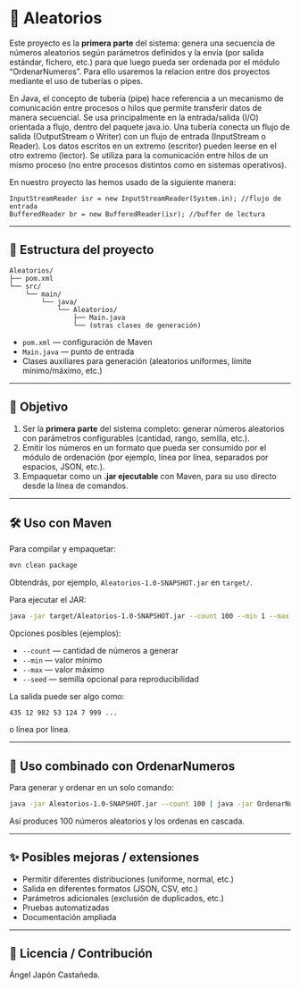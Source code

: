 # 🎲 Aleatorios

Este proyecto es la **primera parte** del sistema: genera una secuencia de números aleatorios según parámetros definidos y la envía (por salida estándar, fichero, etc.) para que luego pueda ser ordenada por el módulo “OrdenarNumeros”. Para ello usaremos la relacion entre dos proyectos mediante el uso de tuberías o pipes.

En Java, el concepto de tubería (pipe) hace referencia a un mecanismo de comunicación entre procesos o hilos que permite transferir datos de manera secuencial. Se usa principalmente en la entrada/salida (I/O) orientada a flujo, dentro del paquete java.io.
Una tubería conecta un flujo de salida (OutputStream o Writer) con un flujo de entrada (InputStream o Reader). Los datos escritos en un extremo (escritor) pueden leerse en el otro extremo (lector). Se utiliza para la comunicación entre hilos de un mismo proceso (no entre procesos distintos como en sistemas operativos).

En nuestro proyecto las hemos usado de la siguiente manera:

```
InputStreamReader isr = new InputStreamReader(System.in); //flujo de entrada
BufferedReader br = new BufferedReader(isr); //buffer de lectura
```

---

## 📂 Estructura del proyecto

```
Aleatorios/
├── pom.xml
└── src/
    └── main/
        └── java/
            └── Aleatorios/
                ├── Main.java
                └── (otras clases de generación)
```

- `pom.xml` — configuración de Maven  
- `Main.java` — punto de entrada  
- Clases auxiliares para generación (aleatorios uniformes, límite mínimo/máximo, etc.)

---

## 🎯 Objetivo

1. Ser la **primera parte** del sistema completo: generar números aleatorios con parámetros configurables (cantidad, rango, semilla, etc.).  
2. Emitir los números en un formato que pueda ser consumido por el módulo de ordenación (por ejemplo, línea por línea, separados por espacios, JSON, etc.).  
3. Empaquetar como un **.jar ejecutable** con Maven, para su uso directo desde la línea de comandos.

---

## 🛠 Uso con Maven

Para compilar y empaquetar:

```bash
mvn clean package
```

Obtendrás, por ejemplo, `Aleatorios-1.0-SNAPSHOT.jar` en `target/`.

Para ejecutar el JAR:

```bash
java -jar target/Aleatorios-1.0-SNAPSHOT.jar --count 100 --min 1 --max 1000
```

Opciones posibles (ejemplos):

- `--count` — cantidad de números a generar  
- `--min` — valor mínimo  
- `--max` — valor máximo  
- `--seed` — semilla opcional para reproducibilidad  

La salida puede ser algo como:

```
435 12 982 53 124 7 999 ...
```

o línea por línea.

---

## 🔁 Uso combinado con OrdenarNumeros

Para generar y ordenar en un solo comando:

```bash
java -jar Aleatorios-1.0-SNAPSHOT.jar --count 100 | java -jar OrdenarNumeros-1.0-SNAPSHOT.jar
```

Así produces 100 números aleatorios y los ordenas en cascada.

---

## ✨ Posibles mejoras / extensiones

- Permitir diferentes distribuciones (uniforme, normal, etc.)  
- Salida en diferentes formatos (JSON, CSV, etc.)  
- Parámetros adicionales (exclusión de duplicados, etc.)  
- Pruebas automatizadas  
- Documentación ampliada  

---

## 📝 Licencia / Contribución

Ángel Japón Castañeda.
